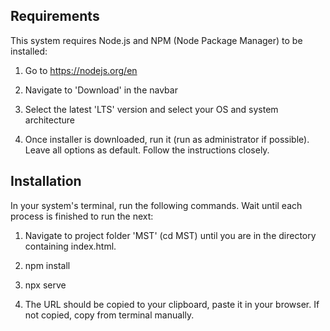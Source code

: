 ## Requirements

This system requires Node.js and NPM (Node Package Manager) to be installed:

1. Go to https://nodejs.org/en

2. Navigate to 'Download' in the navbar

3. Select the latest 'LTS' version and select your OS and system architecture

4. Once installer is downloaded, run it (run as administrator if possible).
   Leave all options as default. Follow the instructions closely.

## Installation

In your system's terminal, run the following commands. Wait until each process is finished to run the next:

1. Navigate to project folder 'MST' (cd MST) until you are in the directory containing index.html.

5. npm install

6. npx serve

7. The URL should be copied to your clipboard, paste it in your browser. If not copied, copy from terminal manually.